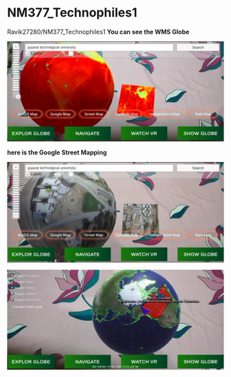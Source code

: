 # NM377_Technophiles1
Ravik27280/NM377_Technophiles1
**You can see the WMS Globe** 

![](https://github.com/Ravik27280/NM377_Technophiles1/blob/master/Screenshot_2020-08-03-10-29-52-63.jpg)

**here is the Google Street Mapping**

![](https://github.com/Ravik27280/NM377_Technophiles1/blob/master/Screenshot_2020-08-03-10-30-14-70.jpg)


![](https://github.com/Ravik27280/NM377_Technophiles1/blob/master/Screenshot_2020-08-03-10-31-24-46.jpg)

